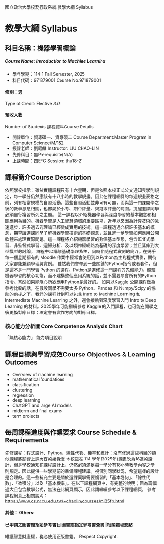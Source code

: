 國立政治大學校務行政系統 教學大綱 Syllabus
# 教學大綱 Syllabus
##  科目名稱：機器學習概論
#####  Course Name: Introduction to Machine Learning
  * 學年學期：114-1 Fall Semester, 2025 
  * 科目代碼：971879001 Course No.971879001
#### 修別：選
Type of Credit: Elective 
_3.0_
#### 預收人數
Number of Students
課程資料Course Details
  * 開課單位：資專碩一、資專碩二 Course Department:Master Program in Computer Science/M/1&2 
  * 授課老師：劉昭麟 Instructor: LIU CHAO-LIN 
  * 先修科目：無Prerequisite(N/A)
  * 上課時間：四EFG Session: thu18-21
##  課程簡介Course Description
依照學校指示：雖然實體課程只有十六星期，但是依照本校正式公文通知與學則規定，每一學分仍然應該有十八小時的教學規畫。因此在課程網頁的每週規畫表格之前，列有相當規模的自習活動。這些自習活動並非可有可無，而與這一門課開學之後的教學息息相關，也都屬於小考、期中評量、與期末評量的範圍。提醒選課同學必須自行複習所列之主題。
這一課程以介紹機器學習與深度學習的基本觀念和相關應用為目的。機器學習是人工智慧領域的重要區塊，近年以來因為計算技術的急速進步，許多過去的理論已經變成實用的技術。這一課程透過介紹許多基本的概念，期望讓選課同學了解機器學習技術的基礎觀念，並且進一步學習如何應用公開軟體來處理實際問題。這一課程將介紹機器學習的數個基本型態，包含監督式學習、非監督式學習、迴歸分析、及以類神經網路為基礎的深度學習；並且延伸到大型模型的討論。
課程中以講解基礎學理為主，同時伴隨程式實例的簡介。在幾乎每一個星期都有的 Moodle 作業中經常會使用到以Python為主的程式實例，期待大家都能兼顧學理與實例。
雖然我們會帶到一些關鍵的Python指令或者套件，但是這不是一門學習 Python 的課程。Python是選修這一門課程的先備能力。體驗機器學習的核心功能，而不建構整個應用系統的話，並不需要學會所有的Python指令。當然如果能隨心所欲應用Python是最好的。
如果以Kaggle 公開課程做為參考比較的話，在假設同學不需要太多 Python、Pandas 和 Numpy/Scipy 的協助的前提之下，我們的課程計劃可以包含 Intro to Machine Learning 和 Intermediate Machine Learning 之外，還會接軌到深度學習入門 Intro to Deep Learning 的材料。2025學年可能繼續參考 Kaggle 的入門課程，也可能在開學之後更換對應目標；確定會有實作方向的對應目標。
###  核心能力分析圖 Core Competence Analysis Chart
「無核心能力」 
能力項目說明
##  課程目標與學習成效Course Objectives & Learning Outcomes 
  * Overview of machine learning
  * mathematical foundations
  * classification
  * clustering
  * regression
  * deep learning
  * ChatGPT and large AI models
  * midterm and final exams
  * term projects
##  每周課程進度與作業要求 Course Schedule & Requirements
先修課程：程式設計、Python、線性代數、機率和統計：沒有修過這些科目的類似課程將影響上課內容的接受度
本校雖在 114 學年(2025年)課表改為16週的設計，但是學校通知在課程設計上，仍然必須滿足每一學分有18小時教學內容之學則規定。因此提供一些學期前的準備課程建議。視個別同學狀況，希望這樣的設計是合理的。這一些補充主要是關於選課同學需要複習的「基本幾何」、「線性代數」、「微積分」以及「基本機率」。在以下課程網頁中，有完整的說明；因為篇幅過大且包含數學公式，無法在此網頁顯示，因此請繼續參考以下課程網頁。
參考課程網頁上相關說明： <https://www.cs.nccu.edu.tw/~chaolin/courses/ml25fp.html>
####  其他： Others:
####  已申請之圖書館指定參考書目  圖書館指定參考書查詢 |相關處理要點
維護智慧財產權，務必使用正版書籍。 Respect Copyright.